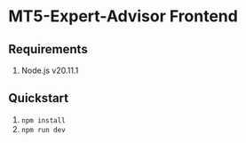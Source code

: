 # MT5-Expert-Advisor Frontend

## Requirements

1. Node.js v20.11.1

## Quickstart

1. `npm install`
2. `npm run dev`
